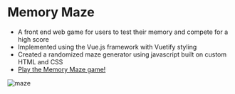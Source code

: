 # Memory Maze

* A front end web game for users to test their memory and compete for a high score </li> 
* Implemented using the Vue.js framework with Vuetify styling </li>
* Created a randomized maze generator using javascript built on custom HTML and CSS </li>
* <a href="https://memmory-maze.netlify.app/" target="_blank"> Play the Memory Maze game!</a></li>


![maze](https://user-images.githubusercontent.com/39318103/206067055-dc206f5c-fecf-4fb8-a3d0-7c587e1f17c0.png)
